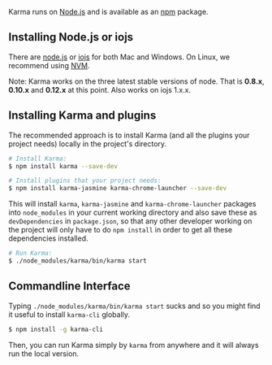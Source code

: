 Karma runs on [Node.js] and is available as an [npm] package.

## Installing Node.js or iojs

There are [node.js](http://nodejs.org/download/) or [iojs](https://iojs.org/en/index.html) for both Mac and Windows.
On Linux, we recommend using [NVM](https://github.com/creationix/nvm).

Note: Karma works on the three latest stable versions of node. That is **0.8.x**, **0.10.x** and **0.12.x** at this point. Also works on iojs 1.x.x.


## Installing Karma and plugins

The recommended approach is to install Karma (and all the plugins your project needs) locally in
the project's directory.

```bash
# Install Karma:
$ npm install karma --save-dev

# Install plugins that your project needs:
$ npm install karma-jasmine karma-chrome-launcher --save-dev

```

This will install `karma`, `karma-jasmine` and `karma-chrome-launcher` packages into `node_modules` in your current
working directory and also save these as `devDependencies` in `package.json`, so that any
other developer working on the project will only have to do `npm install` in order to get all these
dependencies installed.

```bash
# Run Karma:
$ ./node_modules/karma/bin/karma start
```

## Commandline Interface
Typing `./node_modules/karma/bin/karma start` sucks and so you might find it useful to install `karma-cli` globally.

```bash
$ npm install -g karma-cli
```

Then, you can run Karma simply by `karma` from anywhere and it will always run the local version.


[Node.js]: http://nodejs.org/
[npm]: https://npmjs.org/package/karma
[NVM]: https://github.com/creationix/nvm
